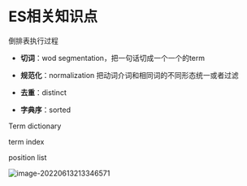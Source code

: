 # ES相关知识点

倒排表执行过程

- **切词**：wod segmentation，把一句话切成一个一个的term

- **规范化**：normalization 把动词介词和相同词的不同形态统一或者过滤

- **去重**：distinct 
- **字典序**：sorted

Term dictionary 

term index

position list 

![image-20220613213346571](es相关知识点/image-20220613213346571.png)